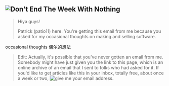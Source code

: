 ## ![Don't End The Week With Nothing](https://training.kalzumeus.com/newsletters/archive/do-not-end-the-week-with-nothing?utm_source=wanqu.co&utm_campaign=Wanqu+Daily&utm_medium=website)

> Hiya guys!
>
>Patrick (patio11) here. You're getting this email from me because you asked for my occasional thoughts on making and selling software. 

occasional thoughts 偶尔的想法
>Edit: Actually, it's possible that you've never gotten an email from me. Somebody might have just given you the link to this page, which is an online archive of an email that I sent to folks who had asked for it. If you'd like to get articles like this in your inbox, totally free, about once a week or two, ![give me your email address.](https://training.kalzumeus.com/)
